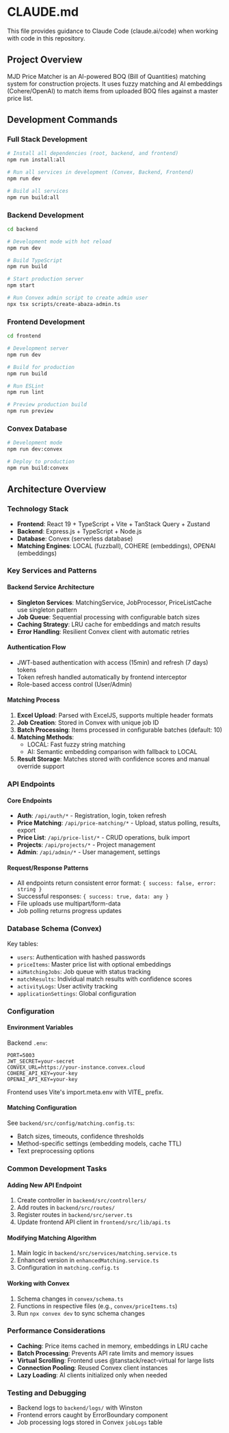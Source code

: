 # CLAUDE.md

This file provides guidance to Claude Code (claude.ai/code) when working with code in this repository.

## Project Overview

MJD Price Matcher is an AI-powered BOQ (Bill of Quantities) matching system for construction projects. It uses fuzzy matching and AI embeddings (Cohere/OpenAI) to match items from uploaded BOQ files against a master price list.

## Development Commands

### Full Stack Development
```bash
# Install all dependencies (root, backend, and frontend)
npm run install:all

# Run all services in development (Convex, Backend, Frontend)
npm run dev

# Build all services
npm run build:all
```

### Backend Development
```bash
cd backend

# Development mode with hot reload
npm run dev

# Build TypeScript
npm run build

# Start production server
npm start

# Run Convex admin script to create admin user
npx tsx scripts/create-abaza-admin.ts
```

### Frontend Development
```bash
cd frontend

# Development server
npm run dev

# Build for production
npm run build

# Run ESLint
npm run lint

# Preview production build
npm run preview
```

### Convex Database
```bash
# Development mode
npm run dev:convex

# Deploy to production
npm run build:convex
```

## Architecture Overview

### Technology Stack
- **Frontend**: React 19 + TypeScript + Vite + TanStack Query + Zustand
- **Backend**: Express.js + TypeScript + Node.js
- **Database**: Convex (serverless database)
- **Matching Engines**: LOCAL (fuzzball), COHERE (embeddings), OPENAI (embeddings)

### Key Services and Patterns

#### Backend Service Architecture
- **Singleton Services**: MatchingService, JobProcessor, PriceListCache use singleton pattern
- **Job Queue**: Sequential processing with configurable batch sizes
- **Caching Strategy**: LRU cache for embeddings and match results
- **Error Handling**: Resilient Convex client with automatic retries

#### Authentication Flow
- JWT-based authentication with access (15min) and refresh (7 days) tokens
- Token refresh handled automatically by frontend interceptor
- Role-based access control (User/Admin)

#### Matching Process
1. **Excel Upload**: Parsed with ExcelJS, supports multiple header formats
2. **Job Creation**: Stored in Convex with unique job ID
3. **Batch Processing**: Items processed in configurable batches (default: 10)
4. **Matching Methods**:
   - LOCAL: Fast fuzzy string matching
   - AI: Semantic embedding comparison with fallback to LOCAL
5. **Result Storage**: Matches stored with confidence scores and manual override support

### API Endpoints

#### Core Endpoints
- **Auth**: `/api/auth/*` - Registration, login, token refresh
- **Price Matching**: `/api/price-matching/*` - Upload, status polling, results, export
- **Price List**: `/api/price-list/*` - CRUD operations, bulk import
- **Projects**: `/api/projects/*` - Project management
- **Admin**: `/api/admin/*` - User management, settings

#### Request/Response Patterns
- All endpoints return consistent error format: `{ success: false, error: string }`
- Successful responses: `{ success: true, data: any }`
- File uploads use multipart/form-data
- Job polling returns progress updates

### Database Schema (Convex)

Key tables:
- `users`: Authentication with hashed passwords
- `priceItems`: Master price list with optional embeddings
- `aiMatchingJobs`: Job queue with status tracking
- `matchResults`: Individual match results with confidence scores
- `activityLogs`: User activity tracking
- `applicationSettings`: Global configuration

### Configuration

#### Environment Variables
Backend `.env`:
```
PORT=5003
JWT_SECRET=your-secret
CONVEX_URL=https://your-instance.convex.cloud
COHERE_API_KEY=your-key
OPENAI_API_KEY=your-key
```

Frontend uses Vite's import.meta.env with VITE_ prefix.

#### Matching Configuration
See `backend/src/config/matching.config.ts`:
- Batch sizes, timeouts, confidence thresholds
- Method-specific settings (embedding models, cache TTL)
- Text preprocessing options

### Common Development Tasks

#### Adding New API Endpoint
1. Create controller in `backend/src/controllers/`
2. Add routes in `backend/src/routes/`
3. Register routes in `backend/src/server.ts`
4. Update frontend API client in `frontend/src/lib/api.ts`

#### Modifying Matching Algorithm
1. Main logic in `backend/src/services/matching.service.ts`
2. Enhanced version in `enhancedMatching.service.ts`
3. Configuration in `matching.config.ts`

#### Working with Convex
1. Schema changes in `convex/schema.ts`
2. Functions in respective files (e.g., `convex/priceItems.ts`)
3. Run `npx convex dev` to sync schema changes

### Performance Considerations

- **Caching**: Price items cached in memory, embeddings in LRU cache
- **Batch Processing**: Prevents API rate limits and memory issues
- **Virtual Scrolling**: Frontend uses @tanstack/react-virtual for large lists
- **Connection Pooling**: Reused Convex client instances
- **Lazy Loading**: AI clients initialized only when needed

### Testing and Debugging

- Backend logs to `backend/logs/` with Winston
- Frontend errors caught by ErrorBoundary component
- Job processing logs stored in Convex `jobLogs` table